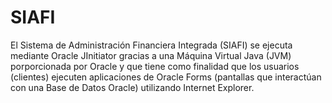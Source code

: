 # SIAFI
El Sistema de Administración Financiera Integrada (SIAFI) se ejecuta mediante Oracle JInitiator gracias a una Máquina Virtual Java (JVM) porporcionada por Oracle y que tiene como finalidad que los usuarios (clientes) ejecuten aplicaciones de Oracle Forms (pantallas que interactúan con una Base de Datos Oracle) utilizando Internet Explorer.
